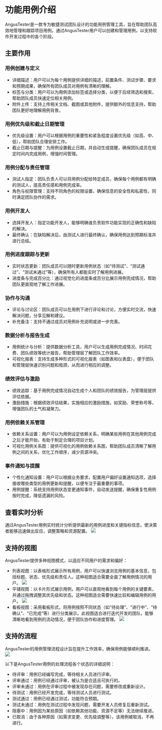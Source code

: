 # 功能用例介绍

AngusTester是一款专为敏捷测试团队设计的功能用例管理工具，旨在帮助团队高效地管理和跟踪项目用例。通过AngusTester用户可以创建和管理用例，以支持软件开发过程中的各个阶段。

## 主要作用

### 用例创建与定义

- 详细描述：用户可以为每个用例提供详细的描述，前置条件、测试步骤、要求和预期成果，确保所有团队成员对用例有清晰的理解。
- 标签与分类：用户可以为用例添加标签或选择分类，以便于后续筛选和搜索，帮助团队成员快速定位相关用例。
- 附件上传：支持上传相关文档、截图或其他附件，提供额外的信息支持，帮助团队更好地理解用例背景。

### 用例优先级和截止日期管理

- 优先级设置：用户可以根据用例的重要性和紧急程度设置优先级（如高、中、低），帮助团队合理安排工作。
- 截止日期与提醒：为用例设置截止日期，并自动生成提醒，确保团队成员在规定时间内完成用例，增强时间管理。

### 用例分配与责任管理

- 测试人指定：团队负责人可以将用例分配给特定成员，确保每个用例都有明确的测试人，提高责任感和用例完成率。
- 角色与权限管理：支持不同角色的权限设置，确保信息的安全性和私密性，同时满足团队协作的需求。

### 用例开发人

- 选择开发人：指定功能开发人，能够明确谁负责软件功能实现的正确性和缺陷的解决。
- 最终确认：在缺陷解决后，由测试人进行最终确认，确保用例达到预期标准并进行总结。

### 用例进度跟踪与更新

- 实时状态更新：团队成员可以随时更新用例状态（如“待测试”、“测试通过”、“测试未通过”等），确保所有人都能实时了解用例进展。
- 进度条与完成百分比：通过视觉化的进度条或百分比展示用例完成情况，帮助团队更直观地了解工作进展。

### 协作与沟通

- 评论与讨论区：团队成员可以在用例下进行评论和讨论，方便实时交流，快速解决问题，分享见解和建议。
- 补充备注：支持不通过成员对用例补充说明或进一步完善。

### 数据分析与报告生成

- 用例统计与分析：提供数据分析工具，用户可以生成用例完成情况、时间花费、团队绩效等统计报告，帮助管理层了解团队工作效率。
- 可视化报表：支持生成多种形式的可视化报表（如图表和仪表盘），便于团队和管理层快速识别问题和瓶颈，从而进行相应的调整。

### 绩效评估与激励

- 绩效追踪：基于用例完成情况自动生成个人和团队的绩效报告，为管理层提供评估依据。
- 激励措施：根据绩效评估结果，实施相应的激励措施，如奖励、荣誉称号等，增强团队的士气和凝聚力。

### 用例依赖关系管理

- 依赖关系设置：用户可以为用例设定依赖关系，明确某些用例在其他用例完成之后才能开始，有助于制定合理的项目计划。
- 可视化用例关系图：提供可视化的用例依赖关系图，帮助团队成员清晰了解用例之间的关系，优化工作顺序，减少资源冲突。

### 事件通知与提醒

- 个性化通知设置：用户可以根据业务要求，配置用户偏好设置通知选项，选择接收哪些类型的用例更新和提醒，以便专注于最重要的事项。
- 用例提醒：系统支持用例状态变更通知事件，自动发送提醒，确保重复性用例按时完成，降低遗漏的风险。

## 查看实时分析

通过AngusTester用例实时统计分析提供最新的用例进度和关键指标信息，使决策者能够迅速做出反应，调整策略和资源配置。
![](https://bj-c1-prod-files.xcan.cloud/storage/pubapi/v1/file/case-real-summary.png?fid=251751417168003217&fpt=NmJnZnZdLAwA9tiC7H3s2b0AXdMgAOC1JbTq7xdU)

## 支持的视图

AngusTester提供多种视图模式，以适应不同用户的需求和偏好：

- 列表视图：以表格形式展示所有用例，用户可以快速浏览用例的基本信息，包括标题、状态、优先级和责任人。这种视图适合需要全面了解用例情况的用户。
  ![](https://bj-c1-prod-files.xcan.cloud/storage/pubapi/v1/file/case-view-list.png?fid=251751417168003221&fpt=fASulO050TVu4WEXCwulyvngdPSblwdFTFj5AylA)
- 平铺视图：以卡片形式展示用例，用户可以直观地看到每个用例的关键要素，并通过拖拽调整其优先级和状态。这种视图适合需要快速比较和编辑用例的用户。
  ![](https://bj-c1-prod-files.xcan.cloud/storage/pubapi/v1/file/case-view-plat.png?fid=251751417168003223&fpt=qUB7dVYL9gjEnukdgtrPYqCf84iQxvmrajg8T0Q2)
- 看板视图：采用看板形式，将用例按照不同状态（如“待处理”、“进行中”、“待确认”、“已完成”等）进行分类展示。此视图适合进行迭代开发的团队，能够清晰地看到用例的流动情况，便于团队协作和进度管理。
  ![](https://bj-c1-prod-files.xcan.cloud/storage/pubapi/v1/file/case-view-kanban.png?fid=251751417168003219&fpt=FcCUBadV4HWCJYdCy7YRrsURqVC7c4qAsAP1eaNn)

## 支持的流程

AngusTester的用例管理流程设计旨在提升工作效率，确保用例能够顺利推进。
![](https://bj-c1-prod-files.xcan.cloud/storage/pubapi/v1/file/case-handle-flow.png?fid=251751417168003215&fpt=lX82ptXVMXdtz3OmhHeUeRDKlVBLkz9vdtAzfZ8l)

以下是AngusTester用例的处理流程各个状态的详细说明：

- 待评审：用例已经编写完成，等待相关人员进行评审。
- 评审通过：用例已经通过评审，被认为是合适且可执行的。
- 评审未通过：用例在评审过程中被发现存在问题，需要修改或重新设计。
- 待测试：用例已经开发完成，等待测试人员进行测试。
- 测试通过：用例已经通过测试，功能符合预期。
- 测试未通过：用例在测试过程中发现问题，需要开发人员修复后重新测试。
- 阻塞中：用例因为某些原因（如依赖其他功能、资源不足等）无法继续推进。
- 已取消：由于各种原因（如需求变更、优先级调整等），该用例被取消，不再进行。

